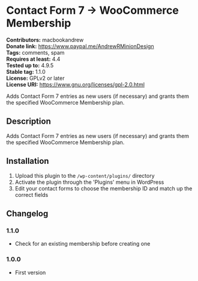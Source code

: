 # Contact Form 7 → WooCommerce Membership #
**Contributors:** macbookandrew  
**Donate link:** https://www.paypal.me/AndrewRMinionDesign  
**Tags:** comments, spam  
**Requires at least:** 4.4  
**Tested up to:** 4.9.5  
**Stable tag:** 1.1.0  
**License:** GPLv2 or later  
**License URI:** https://www.gnu.org/licenses/gpl-2.0.html  

Adds Contact Form 7 entries as new users (if necessary) and grants them the specified WooCommerce Membership plan.

## Description ##

Adds Contact Form 7 entries as new users (if necessary) and grants them the specified WooCommerce Membership plan.

## Installation ##

1. Upload this plugin to the `/wp-content/plugins/` directory
1. Activate the plugin through the 'Plugins' menu in WordPress
1. Edit your contact forms to choose the membership ID and match up the correct fields

## Changelog ##

### 1.1.0 ###
* Check for an existing membership before creating one

### 1.0.0 ###
* First version
